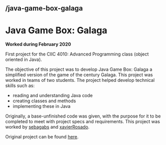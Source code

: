 ## /java-game-box-galaga

# Java Game Box: Galaga
**Worked during February 2020**

First project for the CIIC 4010: Advanced Programming class (object oriented in Java).

The objective of this project was to develop Java Game Box: Galaga a simplified version of the game of the century Galaga. This project was worked in teams of two students. The project helped develop technical skills such as:

 - reading and understanding Java code
 - creating classes and methods
 - implementing these in Java

Originally, a base-unfinished code was given, with the purpose for it to be completed to meet with project specs and requirements. This project was worked by [sebagabs](https://github.com/sebagabs) and [xavierRosado](https://github.com/xavierRosado).

Original project can be found [here](https://github.com/uprm-ciic4010-s20/java-game-box-project-javalicious).
